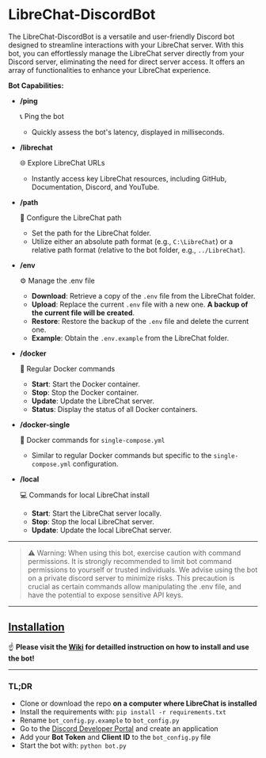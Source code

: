 # LibreChat-DiscordBot
The LibreChat-DiscordBot is a versatile and user-friendly Discord bot designed to streamline interactions with your LibreChat server. With this bot, you can effortlessly manage the LibreChat server directly from your Discord server, eliminating the need for direct server access. It offers an array of functionalities to enhance your LibreChat experience.

**Bot Capabilities:**

- **/ping**
   
   📞 Ping the bot
   - Quickly assess the bot's latency, displayed in milliseconds.

- **/librechat**
   
   🌐 Explore LibreChat URLs
   - Instantly access key LibreChat resources, including GitHub, Documentation, Discord, and YouTube.

- **/path**

   📂 Configure the LibreChat path
   - Set the path for the LibreChat folder.
   - Utilize either an absolute path format (e.g., `C:\LibreChat`) or a relative path format (relative to the bot folder, e.g., `../LibreChat`).

- **/env**

   ⚙️ Manage the .env file
   - **Download**: Retrieve a copy of the `.env` file from the LibreChat folder.
   - **Upload**: Replace the current `.env` file with a new one. **A backup of the current file will be created**.
   - **Restore**: Restore the backup of the `.env` file and delete the current one.
   - **Example**: Obtain the `.env.example` from the LibreChat folder.

- **/docker**

   🐳 Regular Docker commands
   - **Start**: Start the Docker container.
   - **Stop**: Stop the Docker container.
   - **Update**: Update the LibreChat server.
   - **Status**: Display the status of all Docker containers.

- **/docker-single**

  🐳 Docker commands for `single-compose.yml`
   - Similar to regular Docker commands but specific to the `single-compose.yml` configuration.

- **/local**

  💻 Commands for local LibreChat install
   - **Start**: Start the LibreChat server locally.
   - **Stop**: Stop the local LibreChat server.
   - **Update**: Update the local LibreChat server.

---

>⚠️ Warning: When using this bot, exercise caution with command permissions. It is strongly recommended to limit bot command permissions to yourself or trusted individuals. We advise using the bot on a private discord server to minimize risks. This precaution is crucial as certain commands allow manipulating the .env file, and have the potential to expose sensitive API keys.
---

## [Installation](https://github.com/Berry-13/LibreChat-DiscordBot/wiki)
☝️ **Please visit the [Wiki](https://github.com/Berry-13/LibreChat-DiscordBot/wiki) for detailled instruction on how to install and use the bot!**

---

### TL;DR
- Clone or download the repo __on a computer where LibreChat is installed__
- Install the requirements with: `pip install -r requirements.txt`
- Rename `bot_config.py.example` to `bot_config.py`
- Go to the [Discord Developer Portal](https://discord.com/developers/applications) and create an application
- Add your **Bot Token** and **Client ID** to the `bot_config.py` file
- Start the bot with: `python bot.py`
